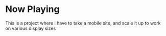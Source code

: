 # Now Playing

This is a project where i have to take a mobile site, and scale it up to work on various display sizes
